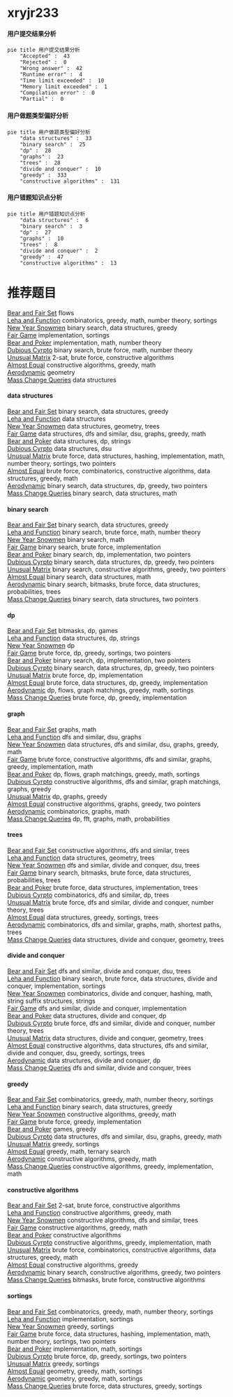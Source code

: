 # xryjr233
<!-- tabs:start -->
#### **用户提交结果分析**

```mermaid
pie title 用户提交结果分析
    "Accepted" :  43
    "Rejected" :  0
    "Wrong answer" :  42
    "Runtime error" :  4
    "Time limit exceeded" :  10
    "Memory limit exceeded" :  1
    "Compilation error" :  0
    "Partial" :  0
```
#### **用户做题类型偏好分析**

```mermaid
pie title 用户做题类型偏好分析
    "data structures" :  33
    "binary search" :  25
    "dp" :  28
    "graphs" :  23
    "trees" :  28
    "divide and conquer" :  10
    "greedy" :  333
    "constructive algorithms" :  131
```
#### **用户错题知识点分析**

```mermaid
pie title 用户错题知识点分析
    "data structures" :  6
    "binary search" :  3
    "dp" :  27
    "graphs" :  10
    "trees" :  8
    "divide and conquer" :  2
    "greedy" :  47
    "constructive algorithms" :  13
```
<!-- tabs:end -->
# 推荐题目
[Bear and Fair Set](http://codeforces.com/problemset/problem/628/F)		flows		  
[Leha and Function](http://codeforces.com/problemset/problem/840/A)		combinatorics,
                        greedy,
                        math,
                        number theory,
                        sortings		  
[New Year Snowmen](http://codeforces.com/problemset/problem/140/C)		binary search,
                        data structures,
                        greedy		  
[Fair Game](http://codeforces.com/problemset/problem/864/A)		implementation,
                        sortings		  
[Bear and Poker](https://codeforces.com/contest/574/problem/C)		implementation,
                        math,
                        number theory		  
[Dubious Cyrpto](http://codeforces.com/problemset/problem/1379/B)		binary search,
                        brute force,
                        math,
                        number theory		  
[Unusual Matrix](http://codeforces.com/problemset/problem/1475/F)		2-sat,
                        brute force,
                        constructive algorithms		  
[Almost Equal](http://codeforces.com/problemset/problem/1205/A)		constructive algorithms,
                        greedy,
                        math		  
[Aerodynamic](https://codeforces.com/contest/1300/problem/D)		geometry		  
[Mass Change Queries](http://codeforces.com/problemset/problem/911/G)		data structures		  
<!-- tabs:start -->
#### **data structures**
[Bear and Fair Set](http://codeforces.com/problemset/problem/140/C)		binary search,
                        data structures,
                        greedy		  
[Leha and Function](http://codeforces.com/problemset/problem/911/G)		data structures		  
[New Year Snowmen](http://codeforces.com/problemset/problem/704/E)		data structures,
                        geometry,
                        trees		  
[Fair Game](http://codeforces.com/problemset/problem/1508/C)		data structures,
                        dfs and similar,
                        dsu,
                        graphs,
                        greedy,
                        math		  
[Bear and Poker](http://codeforces.com/problemset/problem/1366/G)		data structures,
                        dp,
                        strings		  
[Dubious Cyrpto](http://codeforces.com/problemset/problem/566/D)		data structures,
                        dsu		  
[Unusual Matrix](http://codeforces.com/problemset/problem/1493/D)		brute force,
                        data structures,
                        hashing,
                        implementation,
                        math,
                        number theory,
                        sortings,
                        two pointers		  
[Almost Equal](http://codeforces.com/problemset/problem/1276/C)		brute force,
                        combinatorics,
                        constructive algorithms,
                        data structures,
                        greedy,
                        math		  
[Aerodynamic](http://codeforces.com/problemset/problem/1492/C)		binary search,
                        data structures,
                        dp,
                        greedy,
                        two pointers		  
[Mass Change Queries](http://codeforces.com/problemset/problem/1490/G)		binary search,
                        data structures,
                        math		  
#### **binary search**
[Bear and Fair Set](http://codeforces.com/problemset/problem/140/C)		binary search,
                        data structures,
                        greedy		  
[Leha and Function](http://codeforces.com/problemset/problem/1379/B)		binary search,
                        brute force,
                        math,
                        number theory		  
[New Year Snowmen](http://codeforces.com/problemset/problem/685/C)		binary search,
                        math		  
[Fair Game](http://codeforces.com/problemset/problem/911/B)		binary search,
                        brute force,
                        implementation		  
[Bear and Poker](http://codeforces.com/problemset/problem/1354/B)		binary search,
                        dp,
                        implementation,
                        two pointers		  
[Dubious Cyrpto](http://codeforces.com/problemset/problem/1492/C)		binary search,
                        data structures,
                        dp,
                        greedy,
                        two pointers		  
[Unusual Matrix](http://codeforces.com/problemset/problem/1463/D)		binary search,
                        constructive algorithms,
                        greedy,
                        two pointers		  
[Almost Equal](http://codeforces.com/problemset/problem/1490/G)		binary search,
                        data structures,
                        math		  
[Aerodynamic](http://codeforces.com/problemset/problem/1479/D)		binary search,
                        bitmasks,
                        brute force,
                        data structures,
                        probabilities,
                        trees		  
[Mass Change Queries](http://codeforces.com/problemset/problem/1436/E)		binary search,
                        data structures,
                        two pointers		  
#### **dp**
[Bear and Fair Set](http://codeforces.com/problemset/problem/377/C)		bitmasks,
                        dp,
                        games		  
[Leha and Function](http://codeforces.com/problemset/problem/1366/G)		data structures,
                        dp,
                        strings		  
[New Year Snowmen](http://codeforces.com/problemset/problem/163/A)		dp		  
[Fair Game](http://codeforces.com/problemset/problem/1452/E)		brute force,
                        dp,
                        greedy,
                        sortings,
                        two pointers		  
[Bear and Poker](http://codeforces.com/problemset/problem/1354/B)		binary search,
                        dp,
                        implementation,
                        two pointers		  
[Dubious Cyrpto](http://codeforces.com/problemset/problem/1492/C)		binary search,
                        data structures,
                        dp,
                        greedy,
                        two pointers		  
[Unusual Matrix](https://codeforces.com/contest/1457/problem/C)		brute force,
                        dp,
                        implementation		  
[Almost Equal](http://codeforces.com/problemset/problem/1491/C)		brute force,
                        data structures,
                        dp,
                        greedy,
                        implementation		  
[Aerodynamic](http://codeforces.com/problemset/problem/1437/C)		dp,
                        flows,
                        graph matchings,
                        greedy,
                        math,
                        sortings		  
[Mass Change Queries](http://codeforces.com/problemset/problem/1499/B)		brute force,
                        dp,
                        greedy,
                        implementation		  
#### **graph**
[Bear and Fair Set](http://codeforces.com/problemset/problem/402/E)		graphs,
                        math		  
[Leha and Function](http://codeforces.com/problemset/problem/553/C)		dfs and similar,
                        dsu,
                        graphs		  
[New Year Snowmen](http://codeforces.com/problemset/problem/1508/C)		data structures,
                        dfs and similar,
                        dsu,
                        graphs,
                        greedy,
                        math		  
[Fair Game](http://codeforces.com/problemset/problem/1487/C)		brute force,
                        constructive algorithms,
                        dfs and similar,
                        graphs,
                        greedy,
                        implementation,
                        math		  
[Bear and Poker](http://codeforces.com/problemset/problem/1437/C)		dp,
                        flows,
                        graph matchings,
                        greedy,
                        math,
                        sortings		  
[Dubious Cyrpto](http://codeforces.com/problemset/problem/1470/D)		constructive algorithms,
                        dfs and similar,
                        graph matchings,
                        graphs,
                        greedy		  
[Unusual Matrix](http://codeforces.com/problemset/problem/1476/C)		dp,
                        graphs,
                        greedy		  
[Almost Equal](http://codeforces.com/problemset/problem/1304/D)		constructive algorithms,
                        graphs,
                        greedy,
                        two pointers		  
[Aerodynamic](http://codeforces.com/problemset/problem/1475/C)		combinatorics,
                        graphs,
                        math		  
[Mass Change Queries](http://codeforces.com/problemset/problem/553/E)		dp,
                        fft,
                        graphs,
                        math,
                        probabilities		  
#### **trees**
[Bear and Fair Set](http://codeforces.com/problemset/problem/1214/H)		constructive algorithms,
                        dfs and similar,
                        trees		  
[Leha and Function](http://codeforces.com/problemset/problem/704/E)		data structures,
                        geometry,
                        trees		  
[New Year Snowmen](http://codeforces.com/problemset/problem/715/C)		dfs and similar,
                        divide and conquer,
                        dsu,
                        trees		  
[Fair Game](http://codeforces.com/problemset/problem/1479/D)		binary search,
                        bitmasks,
                        brute force,
                        data structures,
                        probabilities,
                        trees		  
[Bear and Poker](http://codeforces.com/problemset/problem/1511/C)		brute force,
                        data structures,
                        implementation,
                        trees		  
[Dubious Cyrpto](http://codeforces.com/problemset/problem/1499/F)		combinatorics,
                        dfs and similar,
                        dp,
                        trees		  
[Unusual Matrix](http://codeforces.com/problemset/problem/1491/E)		brute force,
                        dfs and similar,
                        divide and conquer,
                        number theory,
                        trees		  
[Almost Equal](http://codeforces.com/problemset/problem/1466/D)		data structures,
                        greedy,
                        sortings,
                        trees		  
[Aerodynamic](http://codeforces.com/problemset/problem/1495/D)		combinatorics,
                        dfs and similar,
                        graphs,
                        math,
                        shortest paths,
                        trees		  
[Mass Change Queries](http://codeforces.com/problemset/problem/1303/G)		data structures,
                        divide and conquer,
                        geometry,
                        trees		  
#### **divide and conquer**
[Bear and Fair Set](http://codeforces.com/problemset/problem/715/C)		dfs and similar,
                        divide and conquer,
                        dsu,
                        trees		  
[Leha and Function](http://codeforces.com/problemset/problem/1461/D)		binary search,
                        brute force,
                        data structures,
                        divide and conquer,
                        implementation,
                        sortings		  
[New Year Snowmen](http://codeforces.com/problemset/problem/1466/G)		combinatorics,
                        divide and conquer,
                        hashing,
                        math,
                        string suffix structures,
                        strings		  
[Fair Game](http://codeforces.com/problemset/problem/1490/D)		dfs and similar,
                        divide and conquer,
                        implementation		  
[Bear and Poker](https://codeforces.com/contest/1483/problem/C)		data structures,
                        divide and conquer,
                        dp		  
[Dubious Cyrpto](http://codeforces.com/problemset/problem/1491/E)		brute force,
                        dfs and similar,
                        divide and conquer,
                        number theory,
                        trees		  
[Unusual Matrix](http://codeforces.com/problemset/problem/1303/G)		data structures,
                        divide and conquer,
                        geometry,
                        trees		  
[Almost Equal](http://codeforces.com/problemset/problem/1494/D)		constructive algorithms,
                        data structures,
                        dfs and similar,
                        divide and conquer,
                        dsu,
                        greedy,
                        sortings,
                        trees		  
[Aerodynamic](http://codeforces.com/problemset/problem/1482/E)		data structures,
                        divide and conquer,
                        dp		  
[Mass Change Queries](http://codeforces.com/problemset/problem/566/C)		dfs and similar,
                        divide and conquer,
                        trees		  
#### **greedy**
[Bear and Fair Set](http://codeforces.com/problemset/problem/840/A)		combinatorics,
                        greedy,
                        math,
                        number theory,
                        sortings		  
[Leha and Function](http://codeforces.com/problemset/problem/140/C)		binary search,
                        data structures,
                        greedy		  
[New Year Snowmen](http://codeforces.com/problemset/problem/1205/A)		constructive algorithms,
                        greedy,
                        math		  
[Fair Game](http://codeforces.com/problemset/problem/1249/C1)		brute force,
                        greedy,
                        implementation		  
[Bear and Poker](https://codeforces.com/contest/299/problem/C)		games,
                        greedy		  
[Dubious Cyrpto](http://codeforces.com/problemset/problem/1508/C)		data structures,
                        dfs and similar,
                        dsu,
                        graphs,
                        greedy,
                        math		  
[Unusual Matrix](http://codeforces.com/problemset/problem/479/C)		greedy,
                        sortings		  
[Almost Equal](http://codeforces.com/problemset/problem/1413/E)		greedy,
                        math,
                        ternary search		  
[Aerodynamic](http://codeforces.com/problemset/problem/1401/B)		constructive algorithms,
                        greedy,
                        math		  
[Mass Change Queries](http://codeforces.com/problemset/problem/500/C)		constructive algorithms,
                        greedy,
                        implementation,
                        math		  
#### **constructive algorithms**
[Bear and Fair Set](http://codeforces.com/problemset/problem/1475/F)		2-sat,
                        brute force,
                        constructive algorithms		  
[Leha and Function](http://codeforces.com/problemset/problem/1205/A)		constructive algorithms,
                        greedy,
                        math		  
[New Year Snowmen](http://codeforces.com/problemset/problem/1214/H)		constructive algorithms,
                        dfs and similar,
                        trees		  
[Fair Game](http://codeforces.com/problemset/problem/1401/B)		constructive algorithms,
                        greedy,
                        math		  
[Bear and Poker](http://codeforces.com/problemset/problem/301/C)		constructive algorithms		  
[Dubious Cyrpto](http://codeforces.com/problemset/problem/500/C)		constructive algorithms,
                        greedy,
                        implementation,
                        math		  
[Unusual Matrix](http://codeforces.com/problemset/problem/1276/C)		brute force,
                        combinatorics,
                        constructive algorithms,
                        data structures,
                        greedy,
                        math		  
[Almost Equal](http://codeforces.com/problemset/problem/1493/A)		constructive algorithms,
                        greedy		  
[Aerodynamic](http://codeforces.com/problemset/problem/1463/D)		binary search,
                        constructive algorithms,
                        greedy,
                        two pointers		  
[Mass Change Queries](https://codeforces.com/contest/1456/problem/B)		bitmasks,
                        brute force,
                        constructive algorithms		  
#### **sortings**
[Bear and Fair Set](http://codeforces.com/problemset/problem/840/A)		combinatorics,
                        greedy,
                        math,
                        number theory,
                        sortings		  
[Leha and Function](http://codeforces.com/problemset/problem/864/A)		implementation,
                        sortings		  
[New Year Snowmen](http://codeforces.com/problemset/problem/479/C)		greedy,
                        sortings		  
[Fair Game](http://codeforces.com/problemset/problem/1493/D)		brute force,
                        data structures,
                        hashing,
                        implementation,
                        math,
                        number theory,
                        sortings,
                        two pointers		  
[Bear and Poker](http://codeforces.com/problemset/problem/1478/C)		implementation,
                        math,
                        sortings		  
[Dubious Cyrpto](http://codeforces.com/problemset/problem/1452/E)		brute force,
                        dp,
                        greedy,
                        sortings,
                        two pointers		  
[Unusual Matrix](http://codeforces.com/problemset/problem/1148/D)		greedy,
                        sortings		  
[Almost Equal](https://codeforces.com/contest/1496/problem/C)		geometry,
                        greedy,
                        math,
                        sortings		  
[Aerodynamic](http://codeforces.com/problemset/problem/1495/A)		geometry,
                        greedy,
                        math,
                        sortings		  
[Mass Change Queries](http://codeforces.com/problemset/problem/1497/A)		brute force,
                        data structures,
                        greedy,
                        sortings		  
<!-- tabs:end -->
